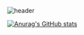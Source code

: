 ![header](https://capsule-render.vercel.app/api?type=wave&color=auto&height=300&section=header&text=Seungwon%20Lee&fontSize=75)
<!--
**seungwon7934/seungwon7934** is a ✨ _special_ ✨ repository because its `README.md` (this file) appears on your GitHub profile.

Here are some ideas to get you started:

- 🔭 I’m currently working on ...
- 🌱 I’m currently learning ...
- 👯 I’m looking to collaborate on ...
- 🤔 I’m looking for help with ...
- 💬 Ask me about ...
- 📫 How to reach me: ...
- 😄 Pronouns: ...
- ⚡ Fun fact: ...
-->




[![Anurag's GitHub stats](https://github-readme-stats.vercel.app/api?username=seungwon7934)](https://github.com/anuraghazra/github-readme-stats)
